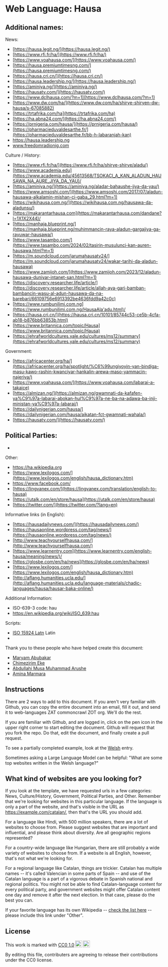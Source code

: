 # Web Language: Hausa

Additional names:
- 

News:
- [https://hausa.legit.ng/](https://hausa.legit.ng/)
- [https://www.rfi.fr/ha/](https://www.rfi.fr/ha/)
- [https://www.voahausa.com/](https://www.voahausa.com/)
- [https://hausa.premiumtimesng.com/](https://hausa.premiumtimesng.com/)
- [https://hausa.cri.cn/](https://hausa.cri.cn/)
- [https://hausa.leadership.ng/](https://hausa.leadership.ng/)
- [https://aminiya.ng/](https://aminiya.ng/)
- [https://hausatv.com/](https://hausatv.com/)
- [https://www.dclhausa.com/?m=1](https://www.dclhausa.com/?m=1)
- [https://www.dw.com/ha/](https://www.dw.com/ha/shirye-shiryen-dw-hausa/s-67085882)
- [https://trtafrika.com/ha](https://trtafrika.com/ha)
- [https://ha.abna24.com/](https://ha.abna24.com/)
- [https://prnigeria.com/hausa/](https://prnigeria.com/hausa/)
- [https://pharmacieduvaldesarthe.fr/](https://pharmacieduvaldesarthe.fr/bb-h-labaranjah-kan)
- https://hausa.leadership.ng
- www.freedomradionig.com

Culture / History:
- [https://www.rfi.fr/ha/](https://www.rfi.fr/ha/shirye-shirye/aladu/)
- [https://www.academia.edu](https://www.academia.edu/45613568/TSOKACI_A_KAN_ALADUN_HAUSAWA_NA_AURE_JIYA_DA_YAU)/
- [https://aminiya.ng/](https://aminiya.ng/aladar-bahaushe-jiya-da-yau/)
- [https://www.amsoshi.com/](https://www.amsoshi.com/2017/07/aladun-hausawa-alkalamin-mishan-ci-gaba_29.html?m=1)
- [https://wikihausa.com.ng/](https://wikihausa.com.ng/hausawa-da-aladunsu/)
- [https://makarantarhausa.com](https://makarantarhausa.com/dandane?l=1X1X2X44)/
- [https://manhaja.blueprint.ng/](https://manhaja.blueprint.ng/muhimmancin-raya-aladun-gargajiya-ga-rayuwar-hausawa/)
- [https://www.tasambo.com/](https://www.tasambo.com/2024/02/tasirin-musulunci-kan-auren-hausawa.html?m=1)
- [https://m.soundcloud.com/jarumahausatv24/](https://m.soundcloud.com/jarumahausatv24/wakar-tarihi-da-aladun-hausawa)
- [https://www.zamijoh.com/](https://www.zamijoh.com/2023/12/aladun-hausawa-duniyar-intanet-san.html?m=1)
- [https://discovery.researcher.life/article/](https://discovery.researcher.life/article/allah-aya-gari-bamban-bambancin-wasu-al-adun-hausawa-da-na-barebari/66109756e6913392be4636fdd9a42c0c)
- [https://www.rumbunilimi.com.ng](https://www.rumbunilimi.com.ng/HausaAla'adu.html)/
- [https://hausa.cri.cn/](https://hausa.cri.cn/10101/85744c53-ce5b-4cfa-ab18-b876bb63853b.html)
- [https://www.britannica.com/topic/Hausa](https://www.britannica.com/topic/Hausa)
- [https://ehrafworldcultures.yale.edu/cultures/ms12/summary](https://ehrafworldcultures.yale.edu/cultures/ms12/summary)


Government:
- [https://africacenter.org/ha/](https://africacenter.org/ha/spotlight/%C6%99ungiyoyin-yan-bindiga-masu-kawo-rashin-kwanciyar-hankalin-arewa-maso-yammacin-najeriya/)
- [https://www.voahausa.com/](https://www.voahausa.com/labarai-a-takaice)
- [https://almizan.ng/](https://almizan.ng/gwamnati-da-kafafen-ya%C9%97a-labarai-abokan-hul%C9%97a-ne-ba-na-adawa-ba-inji-ministan-ya%C9%97a-labarai/)
- [https://dailynigerian.com/hausa/](https://dailynigerian.com/hausa/aikatan-fct-gwamnati-wahala/)
- [https://hausatv.com/](https://hausatv.com/)

Political Parties:
- 
- 

Other:
- https://ha.wikipedia.org
- [https://www.lexilogos.com/](https://www.lexilogos.com/english/hausa_dictionary.htm)
- https://www.facebook.com/
- [https://lingvanex.com/](https://lingvanex.com/translation/english-to-hausa)
- [https://utalk.com/en/store/hausa](https://utalk.com/en/store/hausa)
- [https://twitter.com/](https://twitter.com/?lang=en) 


Informative links (in English):
- [https://hausadailynews.com/](https://hausadailynews.com/)
- [https://hausaonline.wordpress.com/tag/news/](https://hausaonline.wordpress.com/tag/news/)
- [http://www.teachyourselfhausa.com/](http://www.teachyourselfhausa.com/)
- [https://www.learnentry.com](https://www.learnentry.com/english-hausa/meaning/news/)/
- [https://glosbe.com/en/ha/news](https://glosbe.com/en/ha/news)
- [https://www.lexilogos.com/](https://www.lexilogos.com/english/hausa_dictionary.htm)
- [http://aflang.humanities.ucla.edu/](http://aflang.humanities.ucla.edu/language-materials/chadic-languages/hausa/hausar-baka-online/)


Additional Information:
- ISO-639-3 code: hau
- https://en.wikipedia.org/wiki/ISO_639:hau


Scripts:
- <a href="https://en.wikipedia.org/wiki/ISO_15924">ISO 15924 Latn</a> Latin
- 

Thank you to these people who have helped create this document:
- [Maryam Abubakar](maryamsabubakar53@gmail.com)
- [Chimezirim Eke](chimezirimeke7@gmail.com)
- [Abdullahi Musa Muhammad Arushe](Muhammadarushe226@gmail.com)
- [Amina Marmara](meenamarmara@gmail.com)

## Instructions

There are 2 ways to add to this document. If you aren't very familiar
with Github, you can copy the entire document into an email, fill it
out, and send it to web-languages ZAT commoncrawl ZOT org. We'll do the rest.

If you are familiar with Github, and are logged in, click on the pen
icon in the upper right corner to start editing the document.
Github will request that you fork the repo. Do that, edit the
document, and finally create a pull request.

To see a partially completed example, look at the
[Welsh](../living/welsh.md) entry.

Sometimes asking a Large Language Model can be helpful: "What are some
top websites written in the Welsh language?"

## What kind of websites are you looking for?

If you look at the template, we have requested urls in a few
categories: News, Culture/History, Government, Political Parties, and
Other. Remember that we're looking for websites in this particular
language. If the language is only a part of the website, and that's
visible in the URL as https://example.com/catalan/, then that's the
URL you should add.

For a language like Hindi, with 500 million speakers, there are a lot
of websites to choose from. Please suggest websites that are important
and influential, and please think about diversity. Are all geographic
regions represented?

For a country-wide language like Hungarian, there are still probably a
wide variety of websites to choose from. If a website is all English,
however, that's not what we're looking for.

For a regional language like Catalan, things are trickier. Catalan has
multiple names -- it's called Valencian in some parts of Spain -- and
use of the Catalan language is a part of a vigorous debate in Spanish
national and regional politics. You might not be able to find
Catalan-language content for every political party, and government
websites might offer Catalan content one day and remove it after
the next election. In that case, please do the best you can.

If your favorite language has its own Wikipedia -- [check the list here](https://en.wikipedia.org/wiki/List_of_Wikipedias) --
please include this link under "Other".

## License

<p xmlns:cc="http://creativecommons.org/ns#" >This work is marked with <a href="https://creativecommons.org/publicdomain/zero/1.0/?ref=chooser-v1" target="_blank" rel="license noopener noreferrer" style="display:inline-block;">CC0 1.0<img style="height:22px!important;margin-left:3px;vertical-align:text-bottom;" src="https://mirrors.creativecommons.org/presskit/icons/cc.svg?ref=chooser-v1" alt=""><img style="height:22px!important;margin-left:3px;vertical-align:text-bottom;" src="https://mirrors.creativecommons.org/presskit/icons/zero.svg?ref=chooser-v1" alt=""></a></p>

By editing this file, contributers are agreeing to release their contributions under the CC0 license.
